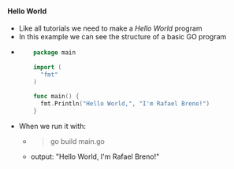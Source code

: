 #### Hello World
- Like all tutorials we need to make a *Hello World* program
- In this example we can see the structure of a basic GO program
- ```go
      package main
      
      import (
        "fmt"
      )
      
      func main() {
        fmt.Println("Hello World,", "I'm Rafael Breno!")
      }
  ```
- When we run it with:
    - > go build main.go
    - output: "Hello World, I'm Rafael Breno!"